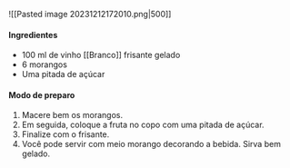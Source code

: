 ![[Pasted image 20231212172010.png|500]]

#### Ingredientes

-  100 ml de vinho [[Branco]] frisante gelado
-  6 morangos
-  Uma pitada de açúcar

#### Modo de preparo

1. Macere bem os morangos.
2. Em seguida, coloque a fruta no copo com uma pitada de açúcar.
3. Finalize com o frisante.
4. Você pode servir com meio morango decorando a bebida. Sirva bem gelado.

